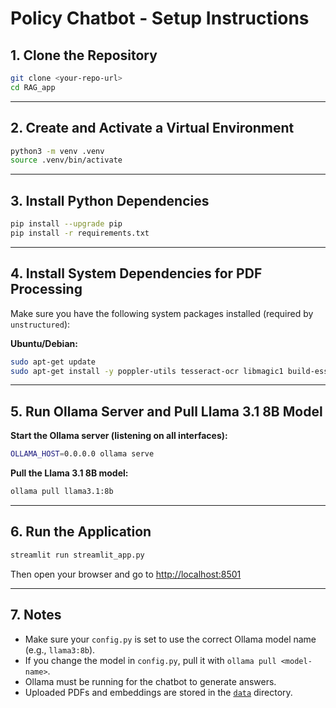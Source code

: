 # Policy Chatbot - Setup Instructions

## 1. Clone the Repository

```sh
git clone <your-repo-url>
cd RAG_app
```

---

## 2. Create and Activate a Virtual Environment

```sh
python3 -m venv .venv
source .venv/bin/activate
```

---

## 3. Install Python Dependencies

```sh
pip install --upgrade pip
pip install -r requirements.txt
```

---

## 4. Install System Dependencies for PDF Processing

Make sure you have the following system packages installed (required by `unstructured`):

**Ubuntu/Debian:**

```sh
sudo apt-get update
sudo apt-get install -y poppler-utils tesseract-ocr libmagic1 build-essential
```

---

## 5. Run Ollama Server and Pull Llama 3.1 8B Model

**Start the Ollama server (listening on all interfaces):**

```sh
OLLAMA_HOST=0.0.0.0 ollama serve
```

**Pull the Llama 3.1 8B model:**

```sh
ollama pull llama3.1:8b
```

---

## 6. Run the Application

```sh
streamlit run streamlit_app.py
```

Then open your browser and go to [http://localhost:8501](http://localhost:8501)

---

## 7. Notes

- Make sure your `config.py` is set to use the correct Ollama model name (e.g., `llama3:8b`).
- If you change the model in `config.py`, pull it with `ollama pull <model-name>`.
- Ollama must be running for the chatbot to generate answers.
- Uploaded PDFs and embeddings are stored in the [`data`](data) directory.
